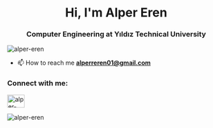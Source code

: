 <h1 align="center">Hi, I'm Alper Eren</h1>
<h3 align="center">Computer Engineering at Yıldız Technical University</h3>

<p align="left"> <img src="https://komarev.com/ghpvc/?username=alper-eren&label=Profile%20views&color=0e75b6&style=flat" alt="alper-eren" /> </p>

- 📫 How to reach me **alperreren01@gmail.com**

<h3 align="left">Connect with me:</h3>
<p align="left">
<a href="https://linkedin.com/in/alper-eren-68938b1ba/" target="blank"><img align="center" src="https://raw.githubusercontent.com/rahuldkjain/github-profile-readme-generator/master/src/images/icons/Social/linked-in-alt.svg" alt="alper-eren-68938b1ba/" height="30" width="40" /></a>
</p>

<p><img align="center" src="https://github-readme-stats.vercel.app/api/top-langs?username=alper-eren&show_icons=true&theme=dark&locale=en&layout=compact" alt="alper-eren" /></p>
